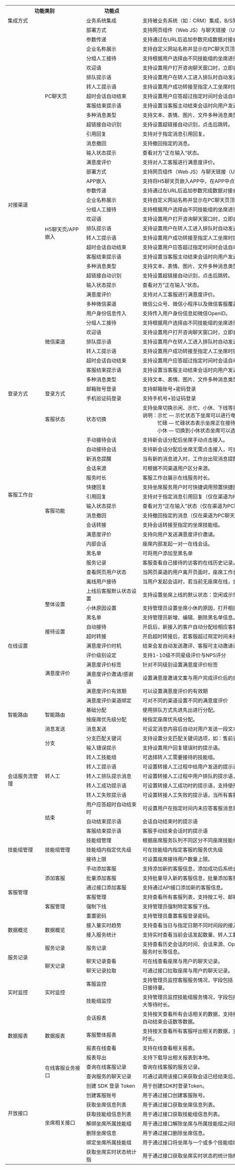
<table border=0 cellpadding=0 cellspacing=0 width=2588 style='border-collapse:
 collapse;table-layout:fixed;width:1941pt'>
 <col class=xl65 width=121 style='mso-width-source:userset;mso-width-alt:3872;
 width:91pt'>
 <col width=131 style='mso-width-source:userset;mso-width-alt:4192;width:98pt'>
 <col class=xl65 width=177 style='mso-width-source:userset;mso-width-alt:5664;
 width:133pt'>
 <col width=1015 style='mso-width-source:userset;mso-width-alt:32480;
 width:761pt'>
 <col width=88 span=13 style='width:66pt'>
 <tr height=33 style='mso-height-source:userset;height:24.95pt'>
  <th colspan=2 height=33 width=252 style='height:24.95pt;width:189pt'>功能类别</td>
  <th width=177 style='width:133pt'>功能点</td>
  <th width=1015 style='width:761pt'>功能描述</td>
  <td width=88 style='width:66pt'></td>
  <td width=88 style='width:66pt'></td>
  <td width=88 style='width:66pt'></td>
  <td width=88 style='width:66pt'></td>
  <td width=88 style='width:66pt'></td>
  <td width=88 style='width:66pt'></td>
  <td width=88 style='width:66pt'></td>
  <td width=88 style='width:66pt'></td>
  <td width=88 style='width:66pt'></td>
  <td width=88 style='width:66pt'></td>
  <td width=88 style='width:66pt'></td>
  <td width=88 style='width:66pt'></td>
  <td width=88 style='width:66pt'></td>
 </tr>
 <tr height=20 style='mso-height-source:userset;height:15.0pt'>
  <td colspan=2 height=20 style='height:15.0pt'>集成方式</td>
  <td>业务系统集成<ruby><font class="font6"><rt class=font6></rt></font></ruby></td>
  <td>支持被业务系统（如：CRM）集成，B/S架构，支持自定义展示工作台UI。<ruby><font class="font6"><rt
  class=font6></rt></font></ruby></td>
  <td colspan=13 style='mso-ignore:colspan'></td>
 </tr>
 <tr height=19 style='height:14.25pt'>
  <td rowspan=38 height=722 style='height:541.5pt'>对接渠道</td>
  <td rowspan=15>PC聊天页</td>
  <td>部署方式</td>
  <td>支持网页组件（Web JS）与聊天链接（Url链接），开发者通过简短的代码或地址调用，就可以直接将在线客服集成到网页中。</td>
  <td colspan=13 style='mso-ignore:colspan'></td>
 </tr>
 <tr height=19 style='height:14.25pt'>
  <td height=19 style='height:14.25pt'>参数传递</td>
  <td>支持通过在URL后追加参数完成数据对接或自定义用户信息参数传递。</td>
  <td colspan=13 style='mso-ignore:colspan'></td>
 </tr>
 <tr height=19 style='height:14.25pt'>
  <td height=19 style='height:14.25pt'>企业名称展示</td>
  <td>支持自定义网站名称并显示在PC聊天页顶部。</td>
  <td colspan=13 style='mso-ignore:colspan'></td>
 </tr>
 <tr height=19 style='height:14.25pt'>
  <td height=19 style='height:14.25pt'>分组人工接待</td>
  <td>支持根据用户选择由不同技能组的坐席进行接待。</td>
  <td colspan=13 style='mso-ignore:colspan'></td>
 </tr>
 <tr height=19 style='height:14.25pt'>
  <td height=19 style='height:14.25pt'>欢迎语</td>
  <td>支持设置用户打开咨询聊天窗口时，立即自动发送的欢迎语。</td>
  <td colspan=13 style='mso-ignore:colspan'></td>
 </tr>
 <tr height=19 style='height:14.25pt'>
  <td height=19 style='height:14.25pt'>排队提示语</td>
  <td>支持设置用户在转人工进入排队时自动发送排队提示语，同时支持提示当前排队人数。</td>
  <td colspan=13 style='mso-ignore:colspan'></td>
 </tr>
 <tr height=19 style='height:14.25pt'>
  <td height=19 style='height:14.25pt'>转人工提示语</td>
  <td>支持设置用户成功转接至指定人工坐席时提示语，同时支持提示当前坐席的工号。</td>
  <td colspan=13 style='mso-ignore:colspan'></td>
 </tr>
 <tr height=19 style='height:14.25pt'>
  <td height=19 style='height:14.25pt'>超时会话自动结束</td>
  <td>支持设置用户应答超过指定时间时会话自动结束，同时支持设置向用户发送会话自动结束提示语。</td>
  <td colspan=13 style='mso-ignore:colspan'></td>
 </tr>
 <tr height=19 style='height:14.25pt'>
  <td height=19 style='height:14.25pt'>客服结束提示语</td>
  <td>支持设置当客服主动结束会话时向用户发送的提示语。</td>
  <td colspan=13 style='mso-ignore:colspan'></td>
 </tr>
 <tr height=19 style='height:14.25pt'>
  <td height=19 style='height:14.25pt'>多种消息类型</td>
  <td>支持文本、表情、图片、文件多种消息类型。</td>
  <td colspan=13 style='mso-ignore:colspan'></td>
 </tr>
 <tr height=19 style='height:14.25pt'>
  <td height=19 style='height:14.25pt'>超链接自动识别</td>
  <td>支持设置超链接自动识别，点击后跳转。</td>
  <td colspan=13 style='mso-ignore:colspan'></td>
 </tr>
 <tr height=19 style='height:14.25pt'>
  <td height=19 style='height:14.25pt'>引用回复</td>
  <td>支持对于指定消息引用回复。</td>
  <td colspan=13 style='mso-ignore:colspan'></td>
 </tr>
 <tr height=19 style='height:14.25pt'>
  <td height=19 style='height:14.25pt'>消息撤回</td>
  <td>支持撤回指定的消息。</td>
  <td colspan=13 style='mso-ignore:colspan'></td>
 </tr>
 <tr height=19 style='height:14.25pt'>
  <td height=19 style='height:14.25pt'>输入状态提示</td>
  <td>查看对方”正在输入“状态。</td>
  <td colspan=13 style='mso-ignore:colspan'></td>
 </tr>
 <tr height=19 style='height:14.25pt'>
  <td height=19 style='height:14.25pt'>满意度评价</td>
  <td>支持对人工客服进行满意度评价。</td>
  <td colspan=13 style='mso-ignore:colspan'></td>
 </tr>
 <tr height=19 style='height:14.25pt'>
  <td rowspan=14 height=266 style='height:199.5pt'>H5聊天页/APP嵌入</td>
  <td>部署方式</td>
  <td>支持网页组件（Web JS）与聊天链接（Url链接），开发者通过简短的代码或地址调用，就可以直接将在线客服集成到网页中。</td>
  <td colspan=13 style='mso-ignore:colspan'></td>
 </tr>
 <tr height=19 style='height:14.25pt'>
  <td height=19 style='height:14.25pt'>APP嵌入</td>
  <td>支持将H5聊天页嵌入APP中，在APP中点击客服按钮进入H5聊天页。</td>
  <td colspan=13 style='mso-ignore:colspan'></td>
 </tr>
 <tr height=19 style='height:14.25pt'>
  <td height=19 style='height:14.25pt'>参数传递</td>
  <td>支持通过在URL后追加参数完成数据对接或自定义用户信息参数传递。</td>
  <td colspan=13 style='mso-ignore:colspan'></td>
 </tr>
 <tr height=19 style='height:14.25pt'>
  <td height=19 style='height:14.25pt'>企业名称展示</td>
  <td>支持自定义网站名称并显示在PC聊天页顶部。</td>
  <td colspan=13 style='mso-ignore:colspan'></td>
 </tr>
 <tr height=19 style='height:14.25pt'>
  <td height=19 style='height:14.25pt'>分组人工接待</td>
  <td>支持根据用户选择由不同技能组的坐席进行接待。</td>
  <td colspan=13 style='mso-ignore:colspan'></td>
 </tr>
 <tr height=19 style='height:14.25pt'>
  <td height=19 style='height:14.25pt'>欢迎语</td>
  <td>支持设置用户打开咨询聊天窗口时，立即自动发送的欢迎语。</td>
  <td colspan=13 style='mso-ignore:colspan'></td>
 </tr>
 <tr height=19 style='height:14.25pt'>
  <td height=19 style='height:14.25pt'>排队提示语</td>
  <td>支持设置用户在转人工进入排队时自动发送排队提示语，同时支持提示当前排队人数。</td>
  <td colspan=13 style='mso-ignore:colspan'></td>
 </tr>
 <tr height=19 style='height:14.25pt'>
  <td height=19 style='height:14.25pt'>转人工提示语</td>
  <td>支持设置用户成功转接至指定人工坐席时提示语，同时支持提示当前坐席的工号。</td>
  <td colspan=13 style='mso-ignore:colspan'></td>
 </tr>
 <tr height=19 style='height:14.25pt'>
  <td height=19 style='height:14.25pt'>超时会话自动结束</td>
  <td>支持设置用户应答超过指定时间时会话自动结束，同时支持设置向用户发送会话自动结束提示语。</td>
  <td colspan=13 style='mso-ignore:colspan'></td>
 </tr>
 <tr height=19 style='height:14.25pt'>
  <td height=19 style='height:14.25pt'>客服结束提示语</td>
  <td>支持设置当客服主动结束会话时向用户发送的提示语。</td>
  <td colspan=13 style='mso-ignore:colspan'></td>
 </tr>
 <tr height=19 style='height:14.25pt'>
  <td height=19 style='height:14.25pt'>多种消息类型</td>
  <td>支持文本、表情、图片、文件多种消息类型。</td>
  <td colspan=13 style='mso-ignore:colspan'></td>
 </tr>
 <tr height=19 style='height:14.25pt'>
  <td height=19 style='height:14.25pt'>超链接自动识别</td>
  <td>支持设置超链接自动识别，点击后跳转。</td>
  <td colspan=13 style='mso-ignore:colspan'></td>
 </tr>
 <tr height=19 style='height:14.25pt'>
  <td height=19 style='height:14.25pt'>输入状态提示</td>
  <td>查看对方”正在输入“状态。</td>
  <td colspan=13 style='mso-ignore:colspan'></td>
 </tr>
 <tr height=19 style='height:14.25pt'>
  <td height=19 style='height:14.25pt'>满意度评价</td>
  <td>支持对人工客服进行满意度评价。</td>
  <td colspan=13 style='mso-ignore:colspan'></td>
 </tr>
 <tr height=19 style='height:14.25pt'>
  <td rowspan=9 height=171 style='height:128.25pt'>微信渠道</td>
  <td>多种微信渠道</td>
  <td>微信公众号、微信小程序以及微信客服覆盖的所有渠道。</td>
  <td colspan=13 style='mso-ignore:colspan'></td>
 </tr>
 <tr height=19 style='height:14.25pt'>
  <td height=19 style='height:14.25pt'>用户身份信息传入</td>
  <td>支持传入用户身份信息如微信OpenID。</td>
  <td colspan=13 style='mso-ignore:colspan'></td>
 </tr>
 <tr height=19 style='height:14.25pt'>
  <td height=19 style='height:14.25pt'>分组人工接待</td>
  <td>支持根据用户选择由不同技能组的坐席进行接待。</td>
  <td colspan=13 style='mso-ignore:colspan'></td>
 </tr>
 <tr height=19 style='height:14.25pt'>
  <td height=19 style='height:14.25pt'>欢迎语</td>
  <td>支持设置用户打开咨询聊天窗口时，立即自动发送的欢迎语。</td>
  <td colspan=13 style='mso-ignore:colspan'></td>
 </tr>
 <tr height=19 style='height:14.25pt'>
  <td height=19 style='height:14.25pt'>排队提示语</td>
  <td>支持设置用户在转人工进入排队时自动发送排队提示语，同时支持提示当前排队人数。</td>
  <td colspan=13 style='mso-ignore:colspan'></td>
 </tr>
 <tr height=19 style='height:14.25pt'>
  <td height=19 style='height:14.25pt'>转人工提示语</td>
  <td>支持设置用户成功转接至指定人工坐席时提示语，同时支持提示当前坐席的工号。</td>
  <td colspan=13 style='mso-ignore:colspan'></td>
 </tr>
 <tr height=19 style='height:14.25pt'>
  <td height=19 style='height:14.25pt'>超时会话自动结束</td>
  <td>支持设置用户应答超过指定时间时会话自动结束，同时支持设置向用户发送会话自动结束提示语。</td>
  <td colspan=13 style='mso-ignore:colspan'></td>
 </tr>
 <tr height=19 style='height:14.25pt'>
  <td height=19 style='height:14.25pt'>客服结束提示语</td>
  <td>支持设置当客服主动结束会话时向用户发送的提示语。</td>
  <td colspan=13 style='mso-ignore:colspan'></td>
 </tr>
 <tr height=19 style='height:14.25pt'>
  <td height=19 style='height:14.25pt'>多种消息类型</td>
  <td>支持文本、表情、图片、文件多种消息类型。</td>
  <td colspan=13 style='mso-ignore:colspan'></td>
 </tr>
 <tr height=19 style='height:14.25pt'>
  <td rowspan=2 height=38 style='height:28.5pt'>登录方式</td>
  <td rowspan=2>登录方式</td>
  <td>邮箱账号登录</td>
  <td>支持邮箱账号+密码登录<ruby><font class="font6"><rt class=font6></rt></font></ruby></td>
  <td colspan=13 style='mso-ignore:colspan'></td>
 </tr>
 <tr height=19 style='height:14.25pt'>
  <td height=19 style='height:14.25pt'>手机验证码登录</td>
  <td>支持手机号+验证码登录</td>
  <td colspan=13 style='mso-ignore:colspan'></td>
 </tr>
 <tr height=19 style='height:14.25pt'>
  <td rowspan=17 height=323 style='height:242.25pt'>客服工作台</td>
  <td>客服状态</td>
  <td>状态切换</td>
  <td colspan=14 style='mso-ignore:colspan'>支持坐席切换示闲、示忙、小休、下线等状态。<br>
    说明：示忙 — 示忙状态下坐席可以进行电话外呼但不会被分配新的来电。<br>
    <span
  style='mso-spacerun:yes'>&nbsp;&nbsp;&nbsp;&nbsp;&nbsp;&nbsp;&nbsp;&nbsp;&nbsp;&nbsp;
  </span>忙碌 — 忙碌状态表示坐席正在接待电话呼入或进行电话外呼，此时不会被分配新的来电<br>
    <span
  style='mso-spacerun:yes'>&nbsp;&nbsp;&nbsp;&nbsp;&nbsp;&nbsp;&nbsp;&nbsp;&nbsp;&nbsp;
  </span>小休 — 切换到小休状态坐席可以选择管理员在管理工作台配置的小休原因如“用餐”、“会议”、“培训”等。<ruby><font
  class="font6"><rt class=font6></rt></font></ruby></td>
 </tr>
 <tr height=19 style='height:14.25pt'>
  <td rowspan=16 height=304 style='height:228.0pt'>客服功能</td>
  <td>手动接待会话<ruby><font class="font6"><rt class=font6></rt></font></ruby></td>
  <td>支持新会话分配后坐席手动点击接入。<ruby><font class="font6"><rt class=font6></rt></font></ruby></td>
  <td colspan=13 style='mso-ignore:colspan'></td>
 </tr>
 <tr height=19 style='height:14.25pt'>
  <td height=19 style='height:14.25pt'>自动接待会话<ruby><font class="font6"><rt
  class=font6></rt></font></ruby></td>
  <td>支持新会话分配后坐席无需点击接入，可自动接待。<ruby><font class="font6"><rt class=font6></rt></font></ruby></td>
  <td colspan=13 style='mso-ignore:colspan'></td>
 </tr>
 <tr height=19 style='height:14.25pt'>
  <td height=19 style='height:14.25pt'>新消息提醒</td>
  <td>当有新的消息进入时，工作台出现消息提醒坐席有新的消息。</td>
  <td colspan=13 style='mso-ignore:colspan'></td>
 </tr>
 <tr height=19 style='height:14.25pt'>
  <td height=19 style='height:14.25pt'>会话来源</td>
  <td>可根据不同渠道用户区分来源。</td>
  <td colspan=13 style='mso-ignore:colspan'></td>
 </tr>
 <tr height=19 style='height:14.25pt'>
  <td height=19 style='height:14.25pt'>服务时长</td>
  <td>客服工作台展示在线服务时长。</td>
  <td colspan=13 style='mso-ignore:colspan'></td>
 </tr>
 <tr height=19 style='height:14.25pt'>
  <td height=19 style='height:14.25pt'>快捷回复</td>
  <td>支持坐席服务用户时可快捷调用预置快捷回复快速解答，同时支持坐席主动编辑快捷回复内容。</td>
  <td colspan=13 style='mso-ignore:colspan'></td>
 </tr>
 <tr height=19 style='height:14.25pt'>
  <td height=19 style='height:14.25pt'>引用回复</td>
  <td>支持对于指定消息引用回复（仅在渠道为PC聊天页/H5聊天页有效）。</td>
  <td colspan=13 style='mso-ignore:colspan'></td>
 </tr>
 <tr height=19 style='height:14.25pt'>
  <td height=19 style='height:14.25pt'>输入状态提示</td>
  <td>查看对方“正在输入”状态（仅在渠道为PC聊天页/H5聊天页有效）。</td>
  <td colspan=13 style='mso-ignore:colspan'></td>
 </tr>
 <tr height=19 style='height:14.25pt'>
  <td height=19 style='height:14.25pt'>消息撤回</td>
  <td>支持撤回指定的消息（仅在渠道为PC聊天页/H5聊天页有效）。</td>
  <td colspan=13 style='mso-ignore:colspan'></td>
 </tr>
 <tr height=19 style='height:14.25pt'>
  <td height=19 style='height:14.25pt'>会话转接</td>
  <td>支持会话转接至指定的坐席技能组。</td>
  <td colspan=13 style='mso-ignore:colspan'></td>
 </tr>
 <tr height=19 style='height:14.25pt'>
  <td height=19 style='height:14.25pt'>满意度评价</td>
  <td>支持向用户发送满意度评价邀请。</td>
  <td colspan=13 style='mso-ignore:colspan'></td>
 </tr>
 <tr height=19 style='height:14.25pt'>
  <td height=19 style='height:14.25pt'>内部会话</td>
  <td>座席内部发起一对一在线会话。</td>
  <td colspan=13 style='mso-ignore:colspan'></td>
 </tr>
 <tr height=19 style='height:14.25pt'>
  <td height=19 style='height:14.25pt'>黑名单</td>
  <td>可将用户添加至黑名单</td>
  <td colspan=13 style='mso-ignore:colspan'></td>
 </tr>
 <tr height=19 style='height:14.25pt'>
  <td height=19 style='height:14.25pt'>服务记录</td>
  <td>客服查看自己接待的访客的在线历史记录。</td>
  <td colspan=13 style='mso-ignore:colspan'></td>
 </tr>
 <tr height=19 style='page-break-before:always;height:14.25pt'>
  <td height=19 style='height:14.25pt'>查看网页用户状态</td>
  <td>当网页渠道的用户离开页面时，座席工作台可查看用户的离线状态。</td>
  <td colspan=13 style='mso-ignore:colspan'></td>
 </tr>
 <tr height=19 style='height:14.25pt'>
  <td height=19 style='height:14.25pt'>离线用户接待</td>
  <td>当用户发起会话时，若当前无座席在线，坐席可在上线时接入回复（仅在渠道为微信公众号或微信小程序时有效）。</td>
  <td colspan=13 style='mso-ignore:colspan'></td>
 </tr>
 <tr height=19 style='height:14.25pt'>
  <td rowspan=11 height=209 style='height:156.75pt'>在线设置<ruby><font
  class="font6"><rt class=font6></rt></font></ruby></td>
  <td rowspan=3>整体设置<ruby><font class="font6"><rt class=font6></rt></font></ruby></td>
  <td>上线后客服默认状态设置<ruby><font class="font6"><rt class=font6></rt></font></ruby></td>
  <td>支持设置坐席上线的默认状态：空闲或示忙。若默认设置为示忙，则坐席上线后不会被分配新来电。<ruby><font class="font6"><rt
  class=font6></rt></font></ruby></td>
  <td colspan=13 style='mso-ignore:colspan'></td>
 </tr>
 <tr height=19 style='height:14.25pt'>
  <td height=19 style='height:14.25pt'>小休原因设置<ruby><font class="font6"><rt
  class=font6></rt></font></ruby></td>
  <td>支持管理员设置坐席小休的原因，打开相应的开关后，坐席在小休时可以选择对应的原因。<ruby><font class="font6"><rt
  class=font6></rt></font></ruby></td>
  <td colspan=13 style='mso-ignore:colspan'></td>
 </tr>
 <tr height=19 style='height:14.25pt'>
  <td height=19 style='height:14.25pt'>黑名单<ruby><font class="font6"><rt
  class=font6></rt></font></ruby></td>
  <td>支持管理员新增、编辑、删除黑名单信息。<ruby><font class="font6"><rt class=font6></rt></font></ruby></td>
  <td colspan=13 style='mso-ignore:colspan'></td>
 </tr>
 <tr height=19 style='height:14.25pt'>
  <td rowspan=2 height=38 style='height:28.5pt'>接待设置</td>
  <td>自动接待</td>
  <td>开启后，新接入的客户自动分配给相应客服，无需客服手动点击接待。</td>
  <td colspan=13 style='mso-ignore:colspan'></td>
 </tr>
 <tr height=19 style='height:14.25pt'>
  <td height=19 style='height:14.25pt'>超时转接</td>
  <td>开启超时转接后，若客服超过规定时间未接待新接入的客户，客户将被自动转接至同技能组内的其他客服。</td>
  <td colspan=13 style='mso-ignore:colspan'></td>
 </tr>
 <tr height=19 style='height:14.25pt'>
  <td rowspan=6 height=114 style='height:85.5pt'>满意度评价</td>
  <td>满意度评价时机</td>
  <td>结束会发自动发送邀评、客服可主动邀请评价、用户可主动评价</td>
  <td colspan=13 style='mso-ignore:colspan'></td>
 </tr>
 <tr height=19 style='height:14.25pt'>
  <td height=19 style='height:14.25pt'>评价级别设定</td>
  <td>支持1-10级不同星级评价与NPS评分</td>
  <td colspan=13 style='mso-ignore:colspan'></td>
 </tr>
 <tr height=19 style='height:14.25pt'>
  <td height=19 style='height:14.25pt'>满意度评价标签</td>
  <td>针对不同级别设置满意度评价标签</td>
  <td colspan=13 style='mso-ignore:colspan'></td>
 </tr>
 <tr height=19 style='height:14.25pt'>
  <td height=19 style='height:14.25pt'>满意度评价邀请/感谢语</td>
  <td>设置满意度邀请文案与用户完成评价后的感谢文案</td>
  <td colspan=13 style='mso-ignore:colspan'></td>
 </tr>
 <tr height=19 style='height:14.25pt'>
  <td height=19 style='height:14.25pt'>满意度评价有效期</td>
  <td>可以设置满意度评价的有效期</td>
  <td colspan=13 style='mso-ignore:colspan'></td>
 </tr>
 <tr height=19 style='height:14.25pt'>
  <td height=19 style='height:14.25pt'>满意度评价渠道绑定</td>
  <td>可对不同的渠道设置不同的满意度评价</td>
  <td colspan=13 style='mso-ignore:colspan'></td>
 </tr>
 <tr height=19 style='height:14.25pt'>
  <td rowspan=2 height=38 style='height:28.5pt'>智能路由</td>
  <td rowspan=2>智能路由</td>
  <td>基础分配</td>
  <td>使用排队方式先进先出进行分配。</td>
  <td colspan=13 style='mso-ignore:colspan'></td>
 </tr>
 <tr height=19 style='height:14.25pt'>
  <td height=19 style='height:14.25pt'>按座席优先级分配</td>
  <td>按指定座席优先级分配。</td>
  <td colspan=13 style='mso-ignore:colspan'></td>
 </tr>
 <tr height=19 style='height:14.25pt'>
  <td rowspan=11 height=209 style='height:156.75pt'>会话服务流管理</td>
  <td>消息发送</td>
  <td>消息发送</td>
  <td>可设定消息内容后自动对用户发送一段文本内容。</td>
  <td colspan=13 style='mso-ignore:colspan'></td>
 </tr>
 <tr height=19 style='height:14.25pt'>
  <td rowspan=2 height=38 style='height:28.5pt'>分支</td>
  <td>分支匹配关键词</td>
  <td>支持设置分支匹配关键词选项，如：售前咨询请回复1，售后咨询请回复2。</td>
  <td colspan=13 style='mso-ignore:colspan'></td>
 </tr>
 <tr height=19 style='height:14.25pt'>
  <td height=19 style='height:14.25pt'>输入错误提示</td>
  <td>支持设置用户回复错误时的提示语。</td>
  <td colspan=13 style='mso-ignore:colspan'></td>
 </tr>
 <tr height=19 style='height:14.25pt'>
  <td rowspan=5 height=95 style='height:71.25pt'>转人工</td>
  <td>转人工技能组<ruby><font class="font6"><rt class=font6></rt></font></ruby></td>
  <td>可选择转人工需要接待的技能组。<ruby><font class="font6"><rt class=font6></rt></font></ruby></td>
  <td colspan=13 style='mso-ignore:colspan'></td>
 </tr>
 <tr height=19 style='height:14.25pt'>
  <td height=19 style='height:14.25pt'>转人工提示语	</td>
  <td>可设置转接人工过程中给用户发送的提示语（如：正在转接人工，请稍候）。</td>
  <td colspan=13 style='mso-ignore:colspan'></td>
 </tr>
 <tr height=19 style='height:14.25pt'>
  <td height=19 style='height:14.25pt'>转人工排队提示消息</td>
  <td>可设置转接人工过程中用户排队的提示语，支持使用系统参数${WaitNo}展示当前排队人数。</td>
  <td colspan=13 style='mso-ignore:colspan'></td>
 </tr>
 <tr height=19 style='height:14.25pt'>
  <td height=19 style='height:14.25pt'>转人工成功提示语</td>
  <td>可设置转接人工成功时的提示语，支持使用系统参数${StaffNo}展示接入客服的工号。</td>
  <td colspan=13 style='mso-ignore:colspan'></td>
 </tr>
 <tr height=19 style='height:14.25pt'>
  <td height=19 style='height:14.25pt'>转人工失败提示语</td>
  <td>可设置转接人工失败的提示语，当所有客服不在线时则转人工失败。</td>
  <td colspan=13 style='mso-ignore:colspan'></td>
 </tr>
 <tr height=19 style='height:14.25pt'>
  <td rowspan=3 height=57 style='height:42.75pt'>结束</td>
  <td>用户应答超时自动结束时<span style='display:none'>间</span></td>
  <td>可设置用户在指定时间内未应答客服消息则会话自动结束。</td>
  <td colspan=13 style='mso-ignore:colspan'></td>
 </tr>
 <tr height=19 style='height:14.25pt'>
  <td height=19 style='height:14.25pt'>自动结束提示语</td>
  <td>会话自动结束时的提示语</td>
  <td colspan=13 style='mso-ignore:colspan'></td>
 </tr>
 <tr height=19 style='height:14.25pt'>
  <td height=19 style='height:14.25pt'>客服结束提示语</td>
  <td>客服手动结束会话时的提示语</td>
  <td colspan=13 style='mso-ignore:colspan'></td>
 </tr>
 <tr height=19 style='height:14.25pt'>
  <td rowspan=3 height=57 style='height:42.75pt'>技能组管理</td>
  <td rowspan=3>技能组管理</td>
  <td>技能组管理</td>
  <td>根据座席服务队列不同区分不同座席技能组。</td>
  <td colspan=13 style='mso-ignore:colspan'></td>
 </tr>
 <tr height=19 style='height:14.25pt'>
  <td height=19 style='height:14.25pt'>技能组内指定优先级</td>
  <td>可在技能组内指定客服的服务优先级</td>
  <td colspan=13 style='mso-ignore:colspan'></td>
 </tr>
 <tr height=19 style='height:14.25pt'>
  <td height=19 style='height:14.25pt'>接待上限</td>
  <td>可设置座席接待用户数量上限。</td>
  <td colspan=13 style='mso-ignore:colspan'></td>
 </tr>
 <tr height=19 style='height:14.25pt'>
  <td rowspan=6 height=114 style='height:85.5pt'>客服管理</td>
  <td rowspan=3>添加客服<ruby><font class="font6"><rt class=font6></rt></font></ruby></td>
  <td>手动添加客服<ruby><font class="font6"><rt class=font6></rt></font></ruby></td>
  <td>支持添加新的客服信息，添加成功后系统会向该客服邮箱发送含有随机密码邮件。<ruby><font class="font6"><rt
  class=font6></rt></font></ruby></td>
  <td colspan=13 style='mso-ignore:colspan'></td>
 </tr>
 <tr height=19 style='height:14.25pt'>
  <td height=19 style='height:14.25pt'>批量添加客服<ruby><font class="font6"><rt
  class=font6></rt></font></ruby></td>
  <td>支持批量导入新的客服信息，批量添加客服。<ruby><font class="font6"><rt class=font6></rt></font></ruby></td>
  <td colspan=13 style='mso-ignore:colspan'></td>
 </tr>
 <tr height=19 style='height:14.25pt'>
  <td height=19 style='height:14.25pt'>通过接口添加客服<ruby><font class="font6"><rt
  class=font6></rt></font></ruby></td>
  <td>支持通过API接口添加新的客服信息。<ruby><font class="font6"><rt class=font6></rt></font></ruby></td>
  <td colspan=13 style='mso-ignore:colspan'></td>
 </tr>
 <tr height=19 style='height:14.25pt'>
  <td rowspan=3 height=57 style='height:42.75pt'>客服管理<ruby><font class="font6"><rt
  class=font6></rt></font></ruby></td>
  <td>客服管理</td>
  <td>支持查看所有客服列表，支持按工号、邮箱、技能组等信息搜索客服；支持修改客服名称和技能组<ruby><font class="font6"><rt
  class=font6></rt></font></ruby></td>
  <td colspan=13 style='mso-ignore:colspan'></td>
 </tr>
 <tr height=19 style='height:14.25pt'>
  <td height=19 style='height:14.25pt'>强制下线</td>
  <td>支持管理员强制特定客服下线。<ruby><font class="font6"><rt class=font6></rt></font></ruby></td>
  <td colspan=13 style='mso-ignore:colspan'></td>
 </tr>
 <tr height=19 style='height:14.25pt'>
  <td height=19 style='height:14.25pt'>重置密码</td>
  <td>支持管理员重置客服登录密码。<ruby><font class="font6"><rt class=font6></rt></font></ruby></td>
  <td colspan=13 style='mso-ignore:colspan'></td>
 </tr>
 <tr height=19 style='height:14.25pt'>
  <td rowspan=2 height=38 style='height:28.5pt'>数据概览</td>
  <td rowspan=2>数据概览</td>
  <td>接入量实时趋势<ruby><font class="font6"><rt class=font6></rt></font></ruby></td>
  <td>支持查看当日与指定日期不同时间段的接入数量趋势，数据每5分钟自动刷新。<ruby><font class="font6"><rt
  class=font6></rt></font></ruby></td>
  <td colspan=13 style='mso-ignore:colspan'></td>
 </tr>
 <tr height=19 style='height:14.25pt'>
  <td height=19 style='height:14.25pt'>接入服务统计<ruby><font class="font6"><rt
  class=font6></rt></font></ruby></td>
  <td>支持实时查看当前会话发起数量、转人工数、接入数量、接通率、会话服务流放弃量。<ruby><font class="font6"><rt
  class=font6></rt></font></ruby></td>
  <td colspan=13 style='mso-ignore:colspan'></td>
 </tr>
 <tr height=19 style='height:14.25pt'>
  <td rowspan=3 height=57 style='height:42.75pt'>服务记录</td>
  <td>服务记录</td>
  <td>服务记录</td>
  <td>支持查看历史会话的时间、会话来源、OpenID、用户昵称、客服名称、客服工号、技能组、满意度评价、服务状态、等待时长、服务时长等信息。</td>
  <td colspan=13 style='mso-ignore:colspan'></td>
 </tr>
 <tr height=19 style='height:14.25pt'>
  <td rowspan=2 height=38 style='height:28.5pt'>聊天记录</td>
  <td>聊天记录查看</td>
  <td>可在线查看座席与用户的聊天记录。</td>
  <td colspan=13 style='mso-ignore:colspan'></td>
 </tr>
 <tr height=19 style='height:14.25pt'>
  <td height=19 style='height:14.25pt'>聊天记录拉取</td>
  <td>可通过接口拉取座席与用户的聊天记录。</td>
  <td colspan=13 style='mso-ignore:colspan'></td>
 </tr>
 <tr height=19 style='height:14.25pt'>
  <td rowspan=2 height=38 style='height:28.5pt'>实时监控</td>
  <td rowspan=2>实时监控</td>
  <td>客服监控</td>
  <td colspan=2 style='mso-ignore:colspan'>支持管理员监控客服服务情况，字段包括：工号、客服名称、客服类型、技能组、客服状态、上线时长、小休时长、示忙时长、当前接待量、今日接待量。<ruby><font
  class="font6"><rt class=font6></rt></font></ruby></td>
  <td colspan=12 style='mso-ignore:colspan'></td>
 </tr>
 <tr height=19 style='height:14.25pt'>
  <td height=19 style='height:14.25pt'>技能组监控</td>
  <td colspan=3 style='mso-ignore:colspan'>支持管理员监控技能组服务情况，字段包括：技能组名称、技能组类型、在线客服数、空闲客服数、示忙客服数、小休客服数、今日接待量、排队数量、最大等待时长。<ruby><font
  class="font6"><rt class=font6></rt></font></ruby></td>
  <td colspan=11 style='mso-ignore:colspan'></td>
 </tr>
 <tr height=19 style='height:14.25pt'>
  <td rowspan=4 height=76 style='height:57.0pt'>数据报表</td>
  <td rowspan=4>数据报表</td>
  <td>会话报表</td>
  <td colspan=3 style='mso-ignore:colspan'>支持按天查看所有会话相关的数据，支持按时间筛选，可导出，包括总会话数、接待会话数、会话接待率、平均会话时长、平均响应时长、平均等待时长、自动结束会话数等数据。</td>
  <td colspan=11 style='mso-ignore:colspan'></td>
 </tr>
 <tr height=19 style='height:14.25pt'>
  <td height=19 style='height:14.25pt'>客服整体报表</td>
  <td>支持按天查看所有客服呼出相关的数据，支持按时间筛选，可导出，包括平均在线时长、平均空闲时长、平均忙碌时长、平均小休时长。</td>
  <td colspan=13 style='mso-ignore:colspan'></td>
 </tr>
 <tr height=19 style='height:14.25pt'>
  <td height=19 style='height:14.25pt'>报表在线查看<ruby><font class="font6"><rt
  class=font6></rt></font></ruby></td>
  <td>支持在线查看相关报表。<ruby><font class="font6"><rt class=font6></rt></font></ruby></td>
  <td colspan=13 style='mso-ignore:colspan'></td>
 </tr>
 <tr height=19 style='height:14.25pt'>
  <td height=19 style='height:14.25pt'>报表导出<ruby><font class="font6"><rt
  class=font6></rt></font></ruby></td>
  <td>支持下载导出相关报表到本地。<ruby><font class="font6"><rt class=font6></rt></font></ruby></td>
  <td colspan=13 style='mso-ignore:colspan'></td>
 </tr>
 <tr height=19 style='height:14.25pt'>
  <td rowspan=10 height=190 style='height:142.5pt'>开放接口</td>
  <td rowspan=2>在线客服业务接口</td>
  <td>查询在线客服记录<ruby><font class="font6"><rt class=font6></rt></font></ruby></td>
  <td>查询在线客服的服务记录。</td>
  <td colspan=13 style='mso-ignore:colspan'></td>
 </tr>
 <tr height=19 style='height:14.25pt'>
  <td height=19 style='height:14.25pt'>查询服务的聊天记录</td>
  <td>可通过调用该接口来获取会话已经结束后，客服与用户的聊天记录。</td>
  <td colspan=13 style='mso-ignore:colspan'></td>
 </tr>
 <tr height=19 style='height:14.25pt'>
  <td rowspan=8 height=152 style='height:114.0pt'>坐席相关接口</td>
  <td>创建 SDK 登录 Token</td>
  <td>用于创建SDK时登录Token。</td>
  <td colspan=13 style='mso-ignore:colspan'></td>
 </tr>
 <tr height=19 style='height:14.25pt'>
  <td height=19 style='height:14.25pt'>创建客服账号</td>
  <td>用于通过接口创建客服账号。</td>
  <td colspan=13 style='mso-ignore:colspan'></td>
 </tr>
 <tr height=19 style='height:14.25pt'>
  <td height=19 style='height:14.25pt'>获取坐席信息列表</td>
  <td>用于通过接口获取坐席信息列表。</td>
  <td colspan=13 style='mso-ignore:colspan'></td>
 </tr>
 <tr height=19 style='height:14.25pt'>
  <td height=19 style='height:14.25pt'>获取技能组信息列表</td>
  <td>用于通过接口获取技能组信息列表。</td>
  <td colspan=13 style='mso-ignore:colspan'></td>
 </tr>
 <tr height=19 style='height:14.25pt'>
  <td height=19 style='height:14.25pt'>解绑坐席所属技能组</td>
  <td>用于通过接口解除坐席与所属技能组之间的绑定。</td>
  <td colspan=13 style='mso-ignore:colspan'></td>
 </tr>
 <tr height=19 style='height:14.25pt'>
  <td height=19 style='height:14.25pt'>删除坐席信息</td>
  <td>用于通过接口删除坐席信息。</td>
  <td colspan=13 style='mso-ignore:colspan'></td>
 </tr>
 <tr height=19 style='height:14.25pt'>
  <td height=19 style='height:14.25pt'>绑定坐席所属技能组</td>
  <td>用于通过接口将坐席与一个或多个技能组绑定。</td>
  <td colspan=13 style='mso-ignore:colspan'></td>
 </tr>
 <tr height=19 style='height:14.25pt'>
  <td height=19 style='height:14.25pt'>获取坐席实时状态统计指<span style='display:none'>标</span></td>
  <td>用于通过接口获取坐席实时状态的统计指标，如：示闲、忙碌、当天在线总时长、当天忙碌总时长等。</td>
  <td colspan=13 style='mso-ignore:colspan'></td>
 </tr>
 <![if supportMisalignedColumns]>
 <tr height=0 style='display:none'>
  <td width=121 style='width:91pt'></td>
  <td width=131 style='width:98pt'></td>
  <td width=177 style='width:133pt'></td>
  <td width=1015 style='width:761pt'></td>
  <td width=88 style='width:66pt'></td>
  <td width=88 style='width:66pt'></td>
  <td width=88 style='width:66pt'></td>
  <td width=88 style='width:66pt'></td>
  <td width=88 style='width:66pt'></td>
  <td width=88 style='width:66pt'></td>
  <td width=88 style='width:66pt'></td>
  <td width=88 style='width:66pt'></td>
  <td width=88 style='width:66pt'></td>
  <td width=88 style='width:66pt'></td>
  <td width=88 style='width:66pt'></td>
  <td width=88 style='width:66pt'></td>
  <td width=88 style='width:66pt'></td>
 </tr>
 <![endif]>
</table>

</body>

</html>

